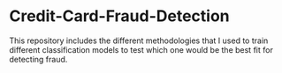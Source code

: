 # Credit-Card-Fraud-Detection
This repository includes the different methodologies that I used to train different classification models to test which one would be the best fit for detecting fraud.
